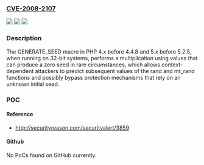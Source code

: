 ### [CVE-2008-2107](https://cve.mitre.org/cgi-bin/cvename.cgi?name=CVE-2008-2107)
![](https://img.shields.io/static/v1?label=Product&message=n%2Fa&color=blue)
![](https://img.shields.io/static/v1?label=Version&message=n%2Fa&color=blue)
![](https://img.shields.io/static/v1?label=Vulnerability&message=n%2Fa&color=brighgreen)

### Description

The GENERATE_SEED macro in PHP 4.x before 4.4.8 and 5.x before 5.2.5, when running on 32-bit systems, performs a multiplication using values that can produce a zero seed in rare circumstances, which allows context-dependent attackers to predict subsequent values of the rand and mt_rand functions and possibly bypass protection mechanisms that rely on an unknown initial seed.

### POC

#### Reference
- http://securityreason.com/securityalert/3859

#### Github
No PoCs found on GitHub currently.

